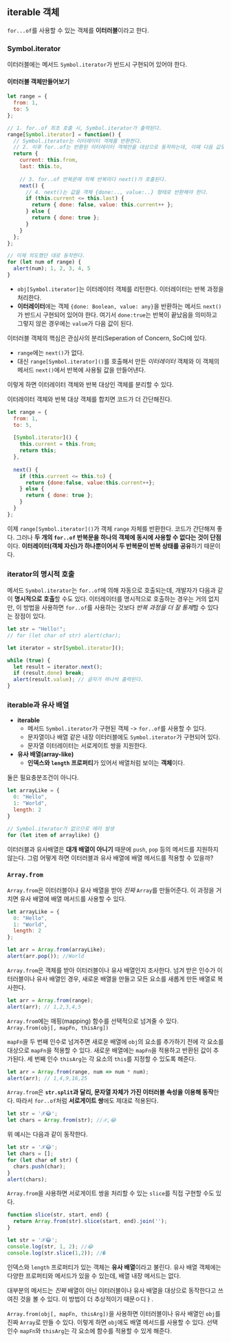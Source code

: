 ## iterable 객체

`for...of`를 사용할 수 있는 객체를 **이터러블**이라고 한다. 

### Symbol.iterator

이터러블에는 메서드 `Symbol.iterator`가 반드시 구현되어 있어야 한다. 

#### 이터러블 객체만들어보기

```js
let range = {
  from: 1,
  to: 5
};

// 1. for..of 최초 호출 시, Symbol.iterator가 출력된다. 
range[Symbol.iterator] = function() {
  // Symbol.iterator는 이터레이터 객체를 반환한다.
  // 2. 이후 for..of는 반환된 이터레이터 객체만을 대상으로 동작하는데, 이때 다음 값도 정해진다. 
  return {
    current: this.from,
    last: this.to,
    
    // 3. for..of 반복문에 의해 반복마다 next()가 호출된다.
    next() {
      // 4. next()는 값을 객체 {done:.., value:..} 형태로 반환해야 한다.
      if (this.current <= this.last) {
        return { done: false, value: this.current++ };
      } else {
        return { done: true };
      }
    }
  };
};

// 이제 의도했던 대로 동작한다.
for (let num of range) {
  alert(num); 1, 2, 3, 4, 5
}
```

- `obj[Symbol.iterator]`는 이터레이터 객체를 리턴한다. 이터레이터는 반복 과정을 처리한다.
- **이터레이터**에는 객체 `{done: Boolean, value: any}`을 반환하는 메서드 `next()`가 반드시 구현되어 있어야 한다. 여기서 `done:true`는 반복이 끝났음을 의미하고 그렇지 않은 경우에는 `value`가 다음 값이 된다. 

이터러블 객체의 핵심은 관심사의 분리(Seperation of Concern, SoC)에 있다.

- `range`에는 `next()`가 없다.
- 대신 `range[Symbol.iterator]()`를 호출해서 만든 *이터레이터* 객체와 이 객체의 메서드 `next()`에서 반복에 사용될 값을 만들어낸다.

이렇게 하면 이터레이터 객체와 반복 대상인 객체를 분리할 수 있다. 

이터레이터 객체와 반복 대상 객체를 합치면 코드가 더 간단해진다.

```js
let range = {
  from: 1,
  to: 5,
  
  [Symbol.iterator]() {
    this.current = this.from;
    return this;
  },
  
  next() {
    if (this.current <= this.to) {
      return {done:false, value:this.current++};
    } else {
      return { done: true };
    }
  }
};
```

이제 `range[Symbol.iterator]()`가 객체 `range` 자체를 반환한다. 코드가 간단해져 좋다. 그러나 **두 개의 `for..of` 반복문을 하나의 객체에 동시에 사용할 수 없다는 것이 단점**이다. **이터레이터(객체 자신)가 하나뿐이어서 두 반복문이 반복 상태를 공유**하기 때문이다.

### iterator의 명시적 호출

메서드 `Symbol.iterator`는 `for..of`에 의해 자동으로 호출되는데, 개발자가 다음과 같이 **명시적으로 호출**할 수도 있다. 이터레이터를 명시적으로 호출하는 경우는 거의 없지만, 이 방법을 사용하면 `for..of`를 사용하는 것보다 *반복 과정을 더 잘 통제*할 수 있다는 장점이 있다. 

```js
let str = "Hello!";
// for (let char of str) alert(char);

let iterator = str[Symbol.iterator]();

while (true) {
  let result = iterator.next();
  if (result.done) break;
  alert(result.value); // 글자가 하나씩 출력된다.
}
```

### iterable과 유사 배열

- **iterable**
  - 메서드 `Symbol.iterator`가 구현된 객체 -> `for..of`를 사용할 수 있다.
  - 문자열이나 배열 같은 내장 이터러블에도 `Symbol.iterator`가 구현되어 있다.
  - 문자열 이터레이터는 서로게이트 쌍을 지원한다.
- **유사 배열(array-like)**
  - **인덱스와 `length` 프로퍼티**가 있어서 배열처럼 보이는 **객체**이다.

둘은 필요충분조건이 아니다.

```js
let arrayLike = {
  0: "Hello",
  1: "World",
  length: 2
}

// Symbol.iterator가 없으므로 에러 발생
for (let item of arraylike) {}
```

이터러블과 유사배열은 **대개 배열이 아니기** 때문에 `push`, `pop` 등의 메서드를 지원하지 않는다. 그럼 어떻게 하면 이터러블과 유사 배열에 배열 메서드를 적용할 수 있을까?

### `Array.from`

`Array.from`은 이터러블이나 유사 배열을 받아 *진짜* `Array`를 만들어준다. 이 과정을 거치면 유사 배열에 배열 메서드를 사용할 수 있다.

```js
let arrayLike = {
  0: "Hello", 
  1: "World",
  length: 2
};

let arr = Array.from(arrayLike);
alert(arr.pop()); //World
```

`Array.from`은 객체를 받아 이터러블이나 유사 배열인지 조사한다. 넘겨 받은 인수가 이터러블이나 유사 배열인 경우, 새로운 배열을 만들고 모든 요소를 새롭게 만든 배열로 복사한다.

```js
let arr = Array.from(range);
alert(arr); // 1,2,3,4,5
```

`Array.from`에는 매핑(mapping) 함수를 선택적으로 넘겨줄 수 있다. `Array.from(obj[, mapFn, thisArg])`

`mapFn`을 두 번째 인수로 넘겨주면 새로운 배열에 `obj`의 요소를 추가하기 전에 각 요소를 대상으로 `mapFn`을 적용할 수 있다. 새로운 배열에는 `mapFn`을 적용하고 반환된 값이 추가된다. 세 번째 인수 `thisArg`는 각 요소의 `this`를 지정할 수 있도록 해준다.

```js
let arr = Array.from(range, num => num * num);
alert(arr); // 1,4,9,16,25
```

`Array.from`은 **`str.split`과 달리, 문자열 자체가 가진 이터러블 속성을 이용해 동작**한다. 따라서 `for..of`처럼 **서로게이트 쌍**에도 제대로 적용된다. 

```js
let str = '𝒳😂';
let chars = Array.from(str); //𝒳,😂
```

 위 예시는 다음과 같이 동작한다.

```js
let str = '𝒳😂';
let chars = [];
for (let char of str) {
  chars.push(char);
}
alert(chars);
```

`Array.from`을 사용하면 서로게이트 쌍을 처리할 수 있는 `slice`를 직접 구현할 수도 있다. 

```js
function slice(str, start, end) {
  return Array.from(str).slice(start, end).join('');
}

let str = '𝒳😂';
console.log(str, 1, 2); //😂
console.log(str.slice(1,2)); //�
```





인덱스와 `length` 프로퍼티가 있는 객체는 **유사 배열**이라고 불린다. 유사 배열 객체에는 다양한 프로퍼티와 메서드가 있을 수 있는데, 배열 내장 메서드는 없다. 

대부분의 메서드는 *진짜* 배열이 아닌 이터러블이나 유사 배열을 대상으로 동작한다고 쓰여진 것을 볼 수 있다. 이 방법이 더 추상적이기 때문ㅇ디ㅏ.

`Array.from(obj[, mapFn, thisArg])`을 사용하면 이터러블이나 유사 배열인 `obj`를 진짜 `Array`로 만들 수 있다. 이렇게 하면 `obj`에도 배열 메서드를 사용할 수 있다. 선택 인수 `mapFn`와 `thisArg`는 각 요소에 함수를 적용할 수 있게 해준다. 

